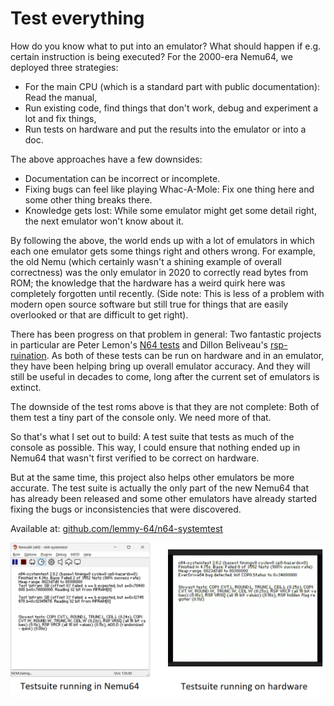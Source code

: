 # Test everything

How do you know what to put into an emulator? What should happen if e.g. certain instruction is being executed? For the 2000-era Nemu64, we deployed three strategies:
* For the main CPU (which is a standard part with public documentation): Read the manual,
* Run existing code, find things that don't work, debug and experiment a lot and fix things,
* Run tests on hardware and put the results into the emulator or into a doc.

 The above approaches have a few downsides:
 * Documentation can be incorrect or incomplete.
 * Fixing bugs can feel like playing Whac-A-Mole: Fix one thing here and some other thing breaks there.
 * Knowledge gets lost: While some emulator might get some detail right, the next emulator won't know about it.

By following the above, the world ends up with a lot of emulators in which each one emulator gets some things right and others wrong. For example, the old Nemu
(which certainly wasn't a shining example of overall correctness) was the only emulator in 2020 to correctly read bytes from ROM; the knowledge that the hardware
has a weird quirk here was completely forgotten until recently. (Side note: This is less of a problem with modern open source software but still true for things that
are easily overlooked or that are difficult to get right).

There has been progress on that problem in general: Two fantastic projects in particular are
Peter Lemon's [N64 tests](https://github.com/PeterLemon/N64) and Dillon Beliveau's [rsp-ruination](https://github.com/Dillonb/rsp-ruination). As both of these tests can be
run on hardware and in an emulator, they have been helping bring up overall emulator accuracy. And they will still be useful in decades to come, long after the current
set of emulators is extinct.

The downside of the test roms above is that they are not complete: Both of them test a tiny part of the console only. We need more of that.

So that's what I set out to build: A test suite that tests as much of the console as possible. This way, I could ensure that nothing ended up in Nemu64 that
wasn't first verified to be correct on hardware.

But at the same time, this project also helps other emulators be more accurate. The test suite is actually the only part of the new Nemu64 that has already been released
and some other emulators have already started fixing the bugs or inconsistencies that were discovered.

Available at: [github.com/lemmy-64/n64-systemtest](https://github.com/lemmy-64/n64-systemtest)

![Testsuite running on hardware](testsuite.png)
